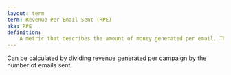```yaml
---
layout: term
term: Revenue Per Email Sent (RPE)
aka: RPE
definition:
    A metric that describes the amount of money generated per email. The higher the better.
---
```

Can be calculated by dividing revenue generated per campaign by the number of emails sent. 